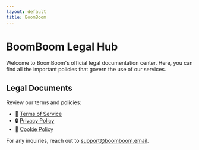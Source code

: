 ```yaml
---
layout: default
title: BoomBoom
---
```


# BoomBoom Legal Hub

Welcome to BoomBoom's official legal documentation center. Here, you can find all the important policies that govern the use of our services.

## Legal Documents
Review our terms and policies:

- 📜 [Terms of Service](./tos)
- 🔒 [Privacy Policy](./privacy-policy)
- 🍪 [Cookie Policy](./cookie-policy)

For any inquiries, reach out to [support@boomboom.email](mailto:support@boomboom.email).
